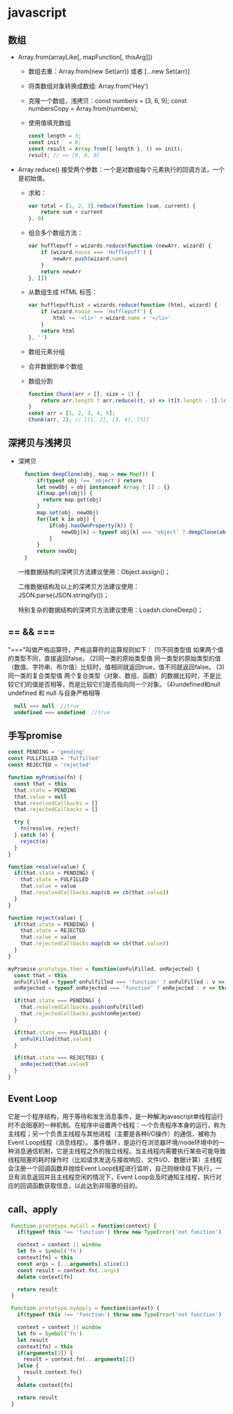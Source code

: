 # javascript

## 数组

* Array.from(arrayLike[, mapFunction[, thisArg]])
  * 数组去重：Array.from(new Set(arr)) 或者 [...new Set(arr)]
  * 将类数组对象转换成数组: Array.from('Hey')
  * 克隆一个数组，浅拷贝：const numbers = [3, 6, 9];  const numbersCopy = Array.from(numbers);
  * 使用值填充数组

    ```javascript
    const length = 3;
    const init   = 0;
    const result = Array.from({ length }, () => init);
    result; // => [0, 0, 0]
    ```

* Array.reduce()
  接受两个参数：一个是对数组每个元素执行的回调方法，一个是初始值。
  * 求和：

    ```javascript
    var total = [1, 2, 3].reduce(function (sum, current) {
        return sum + current
    }, 0)
    ```

  * 组合多个数组方法：

    ```javascript
    var hufflepuff = wizards.reduce(function (newArr, wizard) {
        if (wizard.house === 'Hufflepuff') {
            newArr.push(wizard.name)
        }
        return newArr
    }, [])
    ```

  * 从数组生成 HTML 标签：

    ```javascript
    var hufflepuffList = wizards.reduce(function (html, wizard) {
        if (wizard.house === 'Hufflepuff') {
            html += '<li>' + wizard.name + '</li>'
        }
        return html
    }, '')
    ```

  * 数组元素分组
  * 合并数据到单个数组
  * 数组分割

    ```javascript
    function Chunk(arr = [], size = 1) {
        return arr.length ? arr.reduce((t, v) => (t[t.length - 1].length === size ? t.push([v]) : t[t.length - 1].push(v), t), [[]]) : [];
    }
    const arr = [1, 2, 3, 4, 5];
    Chunk(arr, 2); // [[1, 2], [3, 4], [5]]
    ```

## 深拷贝与浅拷贝

* 深拷贝

  ```javascript
    function deepClone(obj, map = new Map()) {
        if(typeof obj !== 'object') return
        let newObj = obj instanceof Array ? [] : {}
        if(map.get(obj)) {
          return map.get(obj)
        }
        map.set(obj, newObj)
        for(let k in obj) {
            if(obj.hasOwnProperty(k)) {
                newObj[k] = typeof obj[k] === 'object' ? deepClone(obj[k], map) : obj[k]
            }
        }
        return newObj
    }
  ```

  一维数据结构的深拷贝方法建议使用：Object.assign()；

  二维数据结构及以上的深拷贝方法建议使用：JSON.parse(JSON.stringify())；

  特别复杂的数据结构的深拷贝方法建议使用：Loadsh.cloneDeep()；

## == && ===

   "==="叫做严格运算符，严格运算符的运算规则如下：
    (1)不同类型值
    如果两个值的类型不同，直接返回false。
    (2)同一类的原始类型值
    同一类型的原始类型的值（数值、字符串、布尔值）比较时，值相同就返回true，值不同就返回false。
    (3)同一类的复合类型值
    两个复合类型（对象、数组、函数）的数据比较时，不是比较它们的值是否相等，而是比较它们是否指向同一个对象。
    (4)undefined和null
    undefined 和 null 与自身严格相等

```javascript
  null === null  //true
  undefined === undefined  //true
```

## 手写promise

   ```javascript
   const PENDING = 'pending'
   const FULLFILLED = 'fulfilled'
   const REJECTED = 'rejected'

   function myPromise(fn) {
     const that = this
     that.state = PENDING
     that.value = null
     that.resolvedCallbacks = []
     that.rejectedCallbacks = []

     try {
       fn(resolve, reject)
     } catch (e) {
       reject(e)
     }
   }

   function resolve(value) {
     if(that.state = PENDING) {
       that.state = FULFILLED
       that.value = value
       that.resolvedCallbacks.map(cb => cb(that.value))
     }
   }

   function reject(value) {
     if(that.state = PENDING) {
       that.state = REJECTED
       that.value = value
       that.rejectedCallbacks.map(cb => cb(that.value))
     }
   }

   myPromise.prototype.then = function(onFulFilled, onRejected) {
     const that = this
     onFulFilled = typeof onFulfilled === 'function' ? onFulFilled : v => v
     onRejected = typeof onRejected === 'function' ? onRejected : r => throw r

     if(that.state === PENDING) {
       that.resolvedCallbacks.push(onFulFilled)
       that.rejectedCallbacks.push(onRejected)
     }

     if(that.state === FULFILLED) {
       onFulFilled(that.value)
     }

     if(that.state === REJECTED) {
       onRejected(that.value)
     }
   }
   ```

## Event Loop

   它是一个程序结构，用于等待和发生消息事件，是一种解决javascript单线程运行时不会阻塞的一种机制。在程序中设置两个线程：一个负责程序本身的运行，称为主线程；另一个负责主线程与其他进程（主要是各种I/O操作）的通信，被称为Event Loop线程（消息线程）。
   事件循环，是运行在浏览器环境/node环境中的一种消息通信机制，它是主线程之外的独立线程。当主线程内需要执行某些可能导致线程阻塞的耗时操作时（比如请求发送与接收响应、文件I/O、数据计算）主线程会注册一个回调函数并抛给Event Loop线程进行监听，自己则继续往下执行，一旦有消息返回并且主线程空闲的情况下，Event Loop会及时通知主线程，执行对应的回调函数获取信息，以此达到非阻塞的目的。

## call、apply

   ```javascript
    Function.prototype.myCall = function(context) {
      if(typeof this !== 'function') throw new TypeError('not function')

      context = context || window
      let fn = Symbol('fn')
      context[fn] = this
      const args = [...arguments].slice(1)
      const result = context.fn(..args)
      delete context[fn]

      return result
    }

    Function.prototype.myApply = function(context) {
      if(typeof this !== 'function') throw new TypeError('not function')

      context = context || window
      let fn = Symbol('fn')
      let result
      context[fn] = this
      if(arguments[1]) {
        result = context.fn(...arguments[1])
      }else {
        result context.fn()
      }
      delete context[fn]

      return result
    }
   ```
